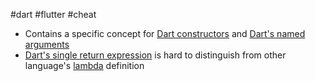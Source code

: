 #dart #flutter  #cheat 

- Contains a specific concept for [Dart constructors](/techstack/flutter/Dart%20constructors.md) and [Dart's named arguments](/techstack/flutter/Dart's%20named%20arguments.md)
- [Dart's single return expression](/techstack/flutter/Dart's%20single%20return%20expression.md) is hard to distinguish from other language's [lambda](/lambda) definition